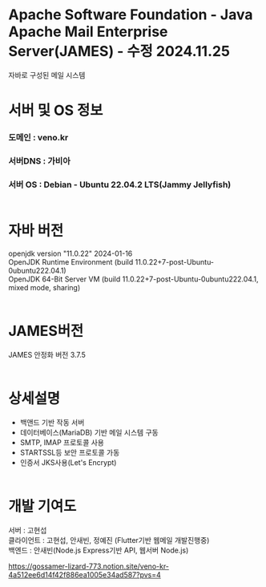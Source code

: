 # Apache Software Foundation - Java Apache Mail Enterprise Server(JAMES) - 수정 2024.11.25
 자바로 구성된 메일 시스템<br/>
 
 # 서버 및 OS 정보<br/>
 ### 도메인 : veno.kr<br/>
 ### 서버DNS : 가비아<br/>
 ### 서버 OS : Debian - Ubuntu 22.04.2 LTS(Jammy Jellyfish)<br/><br/>
 
 # 자바 버전
 openjdk version "11.0.22" 2024-01-16<br/>
 OpenJDK Runtime Environment (build 11.0.22+7-post-Ubuntu-0ubuntu222.04.1)<br/>
 OpenJDK 64-Bit Server VM (build 11.0.22+7-post-Ubuntu-0ubuntu222.04.1, mixed mode, sharing)<br/><br/>

 # JAMES버전<br/>
 JAMES 안정화 버전 3.7.5<br/><br/>

 # 상세설명<br/>
 - 백앤드 기반 작동 서버<br/>
 - 데이터베이스(MariaDB) 기반 메일 시스템 구동<br/>
 - SMTP, IMAP 프로토콜 사용<br/>
 - STARTSSL등 보안 프로토콜 가동<br/>
 - 인증서 JKS사용(Let's Encrypt)<br/><br/>
 
 # 개발 기여도<br/>
 서버 : 고현섭<br/>
 클라이언트 : 고현섭, 안새빈, 정예진 (Flutter기반 웹메일 개발진행중)<br/>
 백엔드 : 안새빈(Node.js Express기반 API, 웹서버 Node.js)<br/>


 https://gossamer-lizard-773.notion.site/veno-kr-4a512ee6d14f42f886ea1005e34ad587?pvs=4
 
